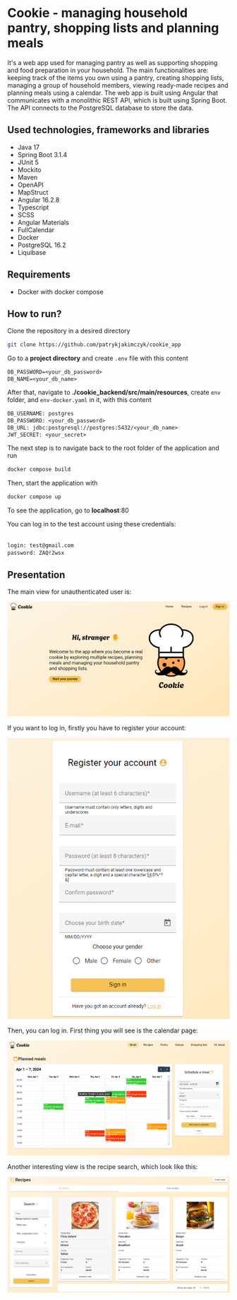 # Cookie - managing household pantry, shopping lists and planning meals

It's a web app used for managing pantry as well as supporting shopping and food preparation in your household. The main functionalities are: keeping track of the items you own using a pantry, creating shopping lists, managing a group of household members, viewing ready-made recipes and planning meals using a calendar. The web app is built using Angular that communicates with a monolithic REST API, which is built using Spring Boot. The API connects to the PostgreSQL database to store the data.

## Used technologies, frameworks and libraries

- Java 17
- Spring Boot 3.1.4
- JUnit 5
- Mockito
- Maven
- OpenAPI
- MapStruct
- Angular 16.2.8
- Typescript
- SCSS
- Angular Materials
- FullCalendar
- Docker
- PostgreSQL 16.2
- Liquibase

## Requirements

- Docker with docker compose

## How to run?

Clone the repository in a desired directory

```bash
git clone https://github.com/patrykjakimczyk/cookie_app
```

Go to a **project directory** and create `.env` file with this content

```
DB_PASSWORD=<your_db_password>
DB_NAME=<your_db_name>
```

After that, navigate to **./cookie_backend/src/main/resources**, create `env` folder, and `env-docker.yaml` in it, with this content

```
DB_USERNAME: postgres
DB_PASSWORD: <your_db_password>
DB_URL: jdbc:postgresql://postgres:5432/<your_db_name>
JWT_SECRET: <your_secret>
```

The next step is to navigate back to the root folder of the application and run

```bash
docker compose build
```

Then, start the application with

```bash
docker compose up
```

To see the application, go to **localhost**:80

You can log in to the test account using these credentials:

```bash

login: test@gmail.com
password: ZAQ!2wsx

```

## Presentation

The main view for unauthenticated user is:

![landing_page](https://github.com/patrykjakimczyk/cookie_app/blob/master/images/landing_page.png?raw=true)

If you want to log in, firstly you have to register your account:

![register](https://github.com/patrykjakimczyk/cookie_app/blob/master/images/registration.png?raw=true)

Then, you can log in. First thing you will see is the calendar page:

![register](https://github.com/patrykjakimczyk/cookie_app/blob/master/images/calendar.png?raw=true)

Another interesting view is the recipe search, which look like this:

![register](https://github.com/patrykjakimczyk/cookie_app/blob/master/images/recipes.png?raw=true)
